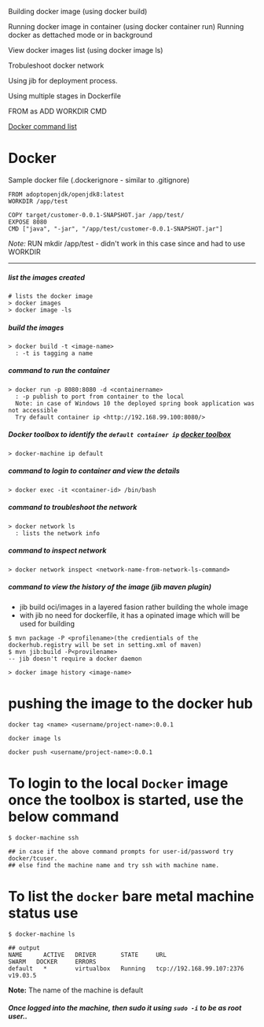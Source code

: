 Building docker image (using docker build)

Running docker image in container (using docker container run)
  Running docker as dettached mode or in background 
  
View docker images list (using docker image ls)

Trobuleshoot docker network

Using jib for deployment process.

Using multiple stages in Dockerfile

 FROM <image-name-from-registry> as <stage-name>
 ADD
 WORKDIR
 CMD

[Docker command list](https://gist.github.com/thirumurthis/b90b8d89d55c2856c707708071c252e1)

# Docker

Sample docker file (.dockerignore - similar to .gitignore)
```
FROM adoptopenjdk/openjdk8:latest
WORKDIR /app/test

COPY target/customer-0.0.1-SNAPSHOT.jar /app/test/
EXPOSE 8080
CMD ["java", "-jar", "/app/test/customer-0.0.1-SNAPSHOT.jar"]
```
_Note:_ RUN mkdir /app/test - didn't work in this case since and had to use WORKDIR

--------------------
 ##### list the images created
```
# lists the docker image
> docker images
> docker image -ls 
```

##### build the images
```
> docker build -t <image-name> 
  : -t is tagging a name
```

##### command to run the container
```
> docker run -p 8080:8080 -d <containername> 
  : -p publish to port from container to the local
  Note: in case of Windows 10 the deployed spring book application was not accessible
  Try default container ip <http://192.168.99.100:8080/>
```  
##### Docker toolbox to identify the `default container ip` [docker toolbox](https://devilbox.readthedocs.io/en/latest/howto/docker-toolbox/find-docker-toolbox-ip-address.html)
```
> docker-machine ip default
```

##### command to login to container and view the details
```
> docker exec -it <container-id> /bin/bash
```

##### command to troubleshoot the network
```
> docker network ls
  : lists the network info
```
  
##### command to inspect network
```
> docker network inspect <network-name-from-network-ls-command>
```

##### command to view the history of the image (jib maven plugin)
 - jib build oci/images in a layered fasion rather building the whole image
 - with jib no need for dockerfile, it has a opinated image which will be used for building

```
$ mvn package -P <profilename>(the credientials of the dockerhub.registry will be set in setting.xml of maven)
$ mvn jib:build -P<provilename>
-- jib doesn't require a docker daemon
```
``` 
> docker image history <image-name>
```

# pushing the image to the docker hub
```
docker tag <name> <username/project-name>:0.0.1

docker image ls 

docker push <username/project-name>:0.0.1
```

# To login to the local `Docker` image once the toolbox is started, use the below command
```
$ docker-machine ssh

## in case if the above command prompts for user-id/password try docker/tcuser.
## else find the machine name and try ssh with machine name.
```

# To list the `docker` bare metal machine status use
```
$ docker-machine ls

## output 
NAME      ACTIVE   DRIVER       STATE     URL                         SWARM   DOCKER     ERRORS
default   *        virtualbox   Running   tcp://192.168.99.107:2376           v19.03.5
```
**Note:**
  The name of the machine is default
  
##### Once logged into the machine, then sudo it using `sudo -i` to be as root user..
